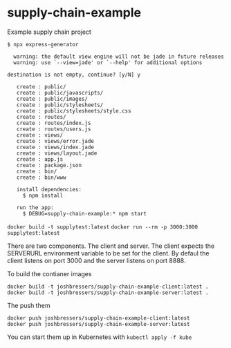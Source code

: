 # supply-chain-example
Example supply chain project

```
$ npx express-generator

  warning: the default view engine will not be jade in future releases
  warning: use `--view=jade' or `--help' for additional options

destination is not empty, continue? [y/N] y

   create : public/
   create : public/javascripts/
   create : public/images/
   create : public/stylesheets/
   create : public/stylesheets/style.css
   create : routes/
   create : routes/index.js
   create : routes/users.js
   create : views/
   create : views/error.jade
   create : views/index.jade
   create : views/layout.jade
   create : app.js
   create : package.json
   create : bin/
   create : bin/www

   install dependencies:
     $ npm install

   run the app:
     $ DEBUG=supply-chain-example:* npm start
```

`docker build -t supplytest:latest`
`docker run --rm -p 3000:3000 supplytest:latest`

There are two components. The client and server. The client expects the
SERVERURL environment variable to be set for the client. By defaul the
client listens on port 3000 and the server listens on port 8888.

To build the contianer images
```
docker build -t joshbressers/supply-chain-example-client:latest .
docker build -t joshbressers/supply-chain-example-server:latest .
```

The push them
```
docker push joshbressers/supply-chain-example-client:latest
docker push joshbressers/supply-chain-example-server:latest
```

You can start them up in Kubernetes with
`kubectl apply -f kube`
